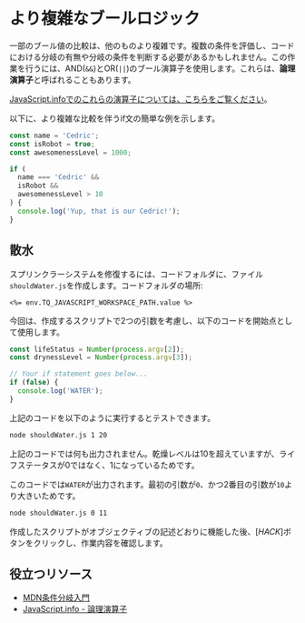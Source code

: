 # より複雑なブールロジック

一部のブール値の比較は、他のものより複雑です。複数の条件を評価し、コードにおける分岐の有無や分岐の条件を判断する必要があるかもしれません。この作業を行うには、AND(`&&`)とOR(`||`)のブール演算子を使用します。これらは、**論理演算子**と呼ばれることもあります。

[JavaScript.infoでのこれらの演算子については、こちらをご覧ください](https://javascript.info/logical-operators)。

以下に、より複雑な比較を伴うif文の簡単な例を示します。

```js
const name = 'Cedric';
const isRobot = true;
const awesomenessLevel = 1000;

if (
  name === 'Cedric' &&
  isRobot &&
  awesomenessLevel > 10
) {
  console.log('Yup, that is our Cedric!');
}
```

## 散水

スプリンクラーシステムを修復するには、コードフォルダに、ファイル`shouldWater.js`を作成します。コードフォルダの場所:

`<%= env.TQ_JAVASCRIPT_WORKSPACE_PATH.value %>`

今回は、作成するスクリプトで2つの引数を考慮し、以下のコードを開始点として使用します。

```js
const lifeStatus = Number(process.argv[2]);
const drynessLevel = Number(process.argv[3]);

// Your if statement goes below...
if (false) {
  console.log('WATER');
}
```

上記のコードを以下のように実行するとテストできます。

```bash
node shouldWater.js 1 20
```

上記のコードでは何も出力されません。乾燥レベルは10を超えていますが、ライフステータスが0ではなく、1になっているためです。

このコードでは`WATER`が出力されます。最初の引数が`0`、かつ2番目の引数が`10`より大きいためです。

```bash
node shouldWater.js 0 11
```

作成したスクリプトがオブジェクティブの記述どおりに機能した後、[*HACK*]ボタンをクリックし、作業内容を確認します。

## 役立つリソース

* [MDN条件分岐入門](https://developer.mozilla.org/en-US/docs/Learn/JavaScript/Building_blocks/conditionals)
* [JavaScript.info - 論理演算子](https://javascript.info/logical-operators)